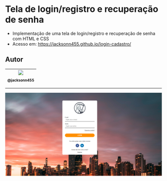 Tela de login/registro e recuperação de senha
===============================================

- Implementação de uma tela de login/registro e recuperação de senha com HTML e CSS
- Acesso em: https://jacksonn455.github.io/login-cadastro/


## Autor

 | [<img src="https://avatars1.githubusercontent.com/u/46221221?s=460&u=0d161e390cdad66e925f3d52cece6c3e65a23eb2&v=4" width=115><br><sub>@jacksonn455</sub>](https://github.com/jacksonn455) |
  | :---: |

--------------------

 ![](https://github.com/jacksonn455/login/blob/master/tela.png)
